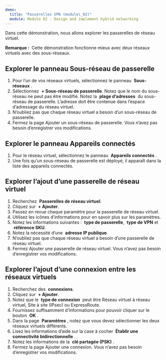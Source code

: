 ```yaml
---
demo:
  title: "Passerelles VPN (module\_02)"
  module: Module 02 - Design and implement hybrid networking
---
```


Dans cette démonstration, nous allons explorer les passerelles de réseau virtuel.

**Remarque :**  Cette démonstration fonctionne mieux avec deux réseaux virtuels avec des sous-réseaux.

## Explorer le panneau Sous-réseau de passerelle
1. Pour l’un de vos réseaux virtuels, sélectionnez le panneau  **Sous-réseaux** .
1. Sélectionnez  **+ Sous-réseau de passerelle**. Notez que le nom du sous-réseau ne peut pas être modifié. Notez la  **plage d’adresses**  du sous-réseau de passerelle. L’adresse doit être contenue dans l’espace d’adressage du réseau virtuel.
1. N’oubliez pas que chaque réseau virtuel a besoin d’un sous-réseau de passerelle.
1. Fermez la page Ajouter un sous-réseau de passerelle. Vous n’avez pas besoin d’enregistrer vos modifications.

## Explorer le panneau Appareils connectés
1. Pour le réseau virtuel, sélectionnez le panneau  **Appareils connectés** .
1. Une fois qu’un sous-réseau de passerelle est déployé, il apparaît dans la liste des appareils connectés.

## Explorer l’ajout d’une passerelle de réseau virtuel
1. Recherchez  **Passerelles de réseau virtuel**.
1. Cliquez sur  **+ Ajouter**.
1. Passez en revue chaque paramètre pour la passerelle de réseau virtuel.
1. Utilisez les icônes d’informations pour en savoir plus sur les paramètres.
1. Notez les informations suivantes :  **type de passerelle**,  **type de VPN** et  **référence SKU**.
1. Notez la nécessité d’une  **adresse IP publique**.
1. N’oubliez pas que chaque réseau virtuel a besoin d’une passerelle de réseau virtuel.
1. Fermez Ajouter une passerelle de réseau virtuel. Vous n’avez pas besoin d’enregistrer vos modifications.
   
## Explorer l’ajout d’une connexion entre les réseaux virtuels
1. Recherchez des  **connexions**.
1. Cliquez sur  **+ Ajouter**.
1. Notez que le  **type de connexion**  peut être Réseau virtuel à réseau virtuel, Site à site (IPsec) ou ExpressRoute.
1. Fournissez suffisamment d’informations pour pouvoir cliquer sur le bouton  **OK** .
1. Dans la page  **Paramètres** , notez que vous devez sélectionner les deux réseaux virtuels différents.
1. Lisez les informations d’aide sur la case à cocher  **Établir une connectivité bidirectionnelle** .
1. Notez les informations de la  **clé partagée (PSK)** .
1. Fermez la page Ajouter une connexion. Vous n’avez pas besoin d’enregistrer vos modifications.
